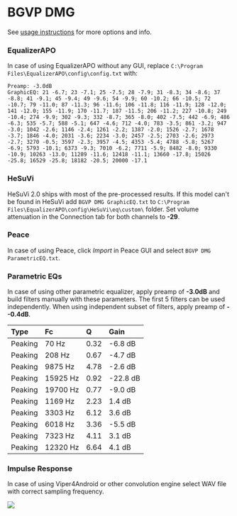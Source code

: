 # BGVP DMG
See [usage instructions](https://github.com/jaakkopasanen/AutoEq#usage) for more options and info.

### EqualizerAPO
In case of using EqualizerAPO without any GUI, replace `C:\Program Files\EqualizerAPO\config\config.txt`
with:
```
Preamp: -3.0dB
GraphicEQ: 21 -6.7; 23 -7.1; 25 -7.5; 28 -7.9; 31 -8.3; 34 -8.6; 37 -8.8; 41 -9.1; 45 -9.4; 49 -9.6; 54 -9.9; 60 -10.2; 66 -10.5; 72 -10.7; 79 -11.0; 87 -11.3; 96 -11.6; 106 -11.8; 116 -11.9; 128 -12.0; 141 -12.0; 155 -11.9; 170 -11.7; 187 -11.5; 206 -11.2; 227 -10.8; 249 -10.4; 274 -9.9; 302 -9.3; 332 -8.7; 365 -8.0; 402 -7.5; 442 -6.9; 486 -6.3; 535 -5.7; 588 -5.1; 647 -4.6; 712 -4.0; 783 -3.5; 861 -3.2; 947 -3.0; 1042 -2.6; 1146 -2.4; 1261 -2.2; 1387 -2.0; 1526 -2.7; 1678 -3.7; 1846 -4.0; 2031 -3.6; 2234 -3.0; 2457 -2.5; 2703 -2.6; 2973 -2.7; 3270 -0.5; 3597 -2.3; 3957 -4.5; 4353 -5.4; 4788 -5.8; 5267 -6.9; 5793 -10.1; 6373 -9.3; 7010 -6.2; 7711 -5.9; 8482 -8.0; 9330 -10.9; 10263 -13.0; 11289 -11.6; 12418 -11.1; 13660 -17.8; 15026 -25.8; 16529 -25.8; 18182 -20.5; 20000 -17.1
```

### HeSuVi
HeSuVi 2.0 ships with most of the pre-processed results. If this model can't be found in HeSuVi add
`BGVP DMG GraphicEQ.txt` to `C:\Program Files\EqualizerAPO\config\HeSuVi\eq\custom\` folder.
Set volume attenuation in the Connection tab for both channels to **-29**.

### Peace
In case of using Peace, click *Import* in Peace GUI and select `BGVP DMG ParametricEQ.txt`.

### Parametric EQs
In case of using other parametric equalizer, apply preamp of **-3.0dB** and build filters manually
with these parameters. The first 5 filters can be used independently.
When using independent subset of filters, apply preamp of **--0.4dB**.

| Type    | Fc       |    Q | Gain     |
|:--------|:---------|:-----|:---------|
| Peaking | 70 Hz    | 0.32 | -6.8 dB  |
| Peaking | 208 Hz   | 0.67 | -4.7 dB  |
| Peaking | 9875 Hz  | 4.78 | -2.6 dB  |
| Peaking | 15925 Hz | 0.92 | -22.8 dB |
| Peaking | 19700 Hz | 0.77 | -9.0 dB  |
| Peaking | 1169 Hz  | 2.23 | 1.4 dB   |
| Peaking | 3303 Hz  | 6.12 | 3.6 dB   |
| Peaking | 6018 Hz  | 3.36 | -5.5 dB  |
| Peaking | 7323 Hz  | 4.11 | 3.1 dB   |
| Peaking | 12320 Hz | 6.64 | 4.1 dB   |

### Impulse Response
In case of using Viper4Android or other convolution engine select WAV file with correct sampling frequency.

![](https://raw.githubusercontent.com/jaakkopasanen/AutoEq/master/results/oratory1990/harman_in-ear_2017-1/BGVP%20DMG/BGVP%20DMG.png)